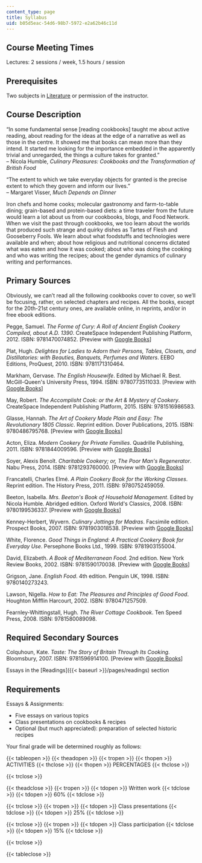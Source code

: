 ```yaml
---
content_type: page
title: Syllabus
uid: b05d5eac-54d6-98b7-5972-e2a62b46c11d
---
```


Course Meeting Times
--------------------

Lectures: 2 sessions / week, 1.5 hours / session

Prerequisites
-------------

Two subjects in [Literature](/courses/literature) or permission of the instructor.

Course Description
------------------

“In some fundamental sense \[reading cookbooks\] taught me about active reading, about reading for the ideas at the edge of a narrative as well as those in the centre. It showed me that books can mean more than they intend. It started me looking for the importance embedded in the apparently trivial and unregarded, the things a culture takes for granted.”  
– Nicola Humble, _Culinary Pleasures: Cookbooks and the Transformation of British Food_

“The extent to which we take everyday objects for granted is the precise extent to which they govern and inform our lives.”  
– Margaret Visser, _Much Depends on Dinner_

Iron chefs and home cooks; molecular gastronomy and farm-to-table dining; grain-based and protein-based diets: a time traveler from the future would learn a lot about us from our cookbooks, blogs, and Food Network. When we visit the past through cookbooks, we too learn about the worlds that produced such strange and quirky dishes as Tartes of Flesh and Gooseberry Fools. We learn about what foodstuffs and technologies were available and when; about how religious and nutritional concerns dictated what was eaten and how it was cooked; about who was doing the cooking and who was writing the recipes; about the gender dynamics of culinary writing and performances.

Primary Sources
---------------

Obviously, we can’t read all the following cookbooks cover to cover, so we’ll be focusing, rather, on selected chapters and recipes. All the books, except for the 20th-21st century ones, are available online, in reprints, and/or in free ebook editions.

Pegge, Samuel. _The Forme of Cury: A Roll of Ancient English Cookery Compiled, about A.D. 1390_. CreateSpace Independent Publishing Platform, 2012. ISBN: 9781470074852. \[Preview with [Google Books](https://books.google.com/books?id=S1VEBQAAQBAJ&lpg=PP1&dq=the%20forme%20of%20cury&pg=PP1#v=onepage&q&f=false)\]

Plat, Hugh. _Delightes for Ladies to Adorn their Persons, Tables, Closets, and Distillatories: with Beauties, Banquets, Perfumes and Waters_. EEBO Editions, ProQuest, 2010. ISBN: 9781171310464.

Markham, Gervase. _The English Housewife_. Edited by Michael R. Best. McGill-Queen's University Press, 1994. ISBN: 9780773511033. \[Preview with [Google Books](https://books.google.com/books?id=bJ2KV5vfzqYC&lpg=PP1&dq=markham%20the%20english%20housewife&pg=PP1#v=onepage&q&f=false)\]

May, Robert. _The Accomplisht Cook: or the Art & Mystery of Cookery_. CreateSpace Independent Publishing Platform, 2015. ISBN: 9781516986583.

Glasse, Hannah. _The Art of Cookery Made Plain and Easy: The Revolutionary 1805 Classic_. Reprint edition. Dover Publications, 2015. ISBN: 9780486795768. \[Preview with [Google Books](https://books.google.com/books?id=BJY58UqSEMUC&lpg=PP1&dq=hannah%20glasse%20the%20art%20of%20cookery&pg=PP1#v=onepage&q&f=false)\]

Acton, Eliza. _Modern Cookery for Private Families_. Quadrille Publishing, 2011. ISBN: 9781844009596. \[Preview with [Google Books](https://books.google.com/books?id=kXsCAAAAYAAJ&dq=eliza%20acton%20modern%20cookery%20for%20private%20families&pg=PR3#v=onepage&q&f=false)\]

Soyer, Alexis Benoît. _Charitable Cookery; or, The Poor Man's Regenerator_. Nabu Press, 2014. ISBN: 9781293760000. \[Preview with [Google Books](https://books.google.com/books?id=6DIEAAAAQAAJ&dq=alexis%20soyer%20charitable%20cookery&pg=PP7#v=onepage&q&f=false)\]

Francatelli, Charles Elmé. _A Plain Cookery Book for the Working Classes_. Reprint edition. The History Press, 2011. ISBN: 9780752459059.

Beeton, Isabella. _Mrs. Beeton's Book of Household Management_. Edited by Nicola Humble. Abridged edition. Oxford World's Classics, 2008. ISBN: 9780199536337. \[Preview with [Google Books](https://books.google.com/books?id=NgPhAAAAMAAJ&dq=beeton%20book%20of%20household%20management&pg=PP7#v=onepage&q&f=false)\]

Kenney-Herbert, Wyvern. _Culinary Jottings for Madras_. Facsimile edition. Prospect Books, 2007. ISBN: 9781903018538. \[Preview with [Google Books](https://books.google.com/books?id=9fbOhlqtvdYC&lpg=PP1&dq=wyvern%20culinary%20jottings%20for%20madras&pg=PP1#v=onepage&q&f=false)\]

White, Florence. _Good Things in England: A Practical Cookery Book for Everyday Use_. Persephone Books Ltd., 1999. ISBN: 9781903155004.

David, Elizabeth. _A Book of Mediterranean Food_. 2nd edition. New York Review Books, 2002. ISBN: 9781590170038. \[Preview with [Google Books](https://books.google.com/books?id=xWCtAAAAQBAJ&lpg=PP1&dq=elizabeth%20david%20mediterranean%20food&pg=PP1#v=onepage&q&f=false)\]

Grigson, Jane. _English Food_. 4th edition. Penguin UK, 1998. ISBN: 9780140273243.

Lawson, Nigella. _How to Eat: The Pleasures and Principles of Good Food_. Houghton Mifflin Harcourt, 2002. ISBN: 9780471257509.

Fearnley-Whittingstall, Hugh. _The River Cottage Cookbook_. Ten Speed Press, 2008. ISBN: 9781580089098.

Required Secondary Sources
--------------------------

Colquhoun, Kate. _Taste: The Story of Britain Through Its Cooking_. Bloomsbury, 2007. ISBN: 9781596914100. \[Preview with [Google Books](https://books.google.com/books?id=DL2yOIhKcgkC&lpg=PP1&dq=taste%3A%20the%20story%20of%20britain&pg=PP1#v=onepage&q&f=false)\]

Essays in the [Readings]({{< baseurl >}}/pages/readings) section

Requirements
------------

Essays & Assignments:

*   Five essays on various topics
*   Class presentations on cookbooks & recipes
*   Optional (but much appreciated): preparation of selected historic recipes

Your final grade will be determined roughly as follows:

{{< tableopen >}}
{{< theadopen >}}
{{< tropen >}}
{{< thopen >}}
ACTIVITIES
{{< thclose >}}
{{< thopen >}}
PERCENTAGES
{{< thclose >}}

{{< trclose >}}

{{< theadclose >}}
{{< tropen >}}
{{< tdopen >}}
Written work
{{< tdclose >}}
{{< tdopen >}}
60%
{{< tdclose >}}

{{< trclose >}}
{{< tropen >}}
{{< tdopen >}}
Class presentations
{{< tdclose >}}
{{< tdopen >}}
25%
{{< tdclose >}}

{{< trclose >}}
{{< tropen >}}
{{< tdopen >}}
Class participation
{{< tdclose >}}
{{< tdopen >}}
15%
{{< tdclose >}}

{{< trclose >}}

{{< tableclose >}}